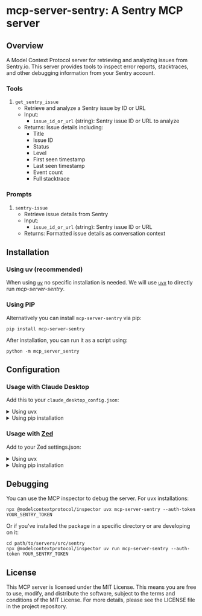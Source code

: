 # mcp-server-sentry: A Sentry MCP server

## Overview

A Model Context Protocol server for retrieving and analyzing issues from Sentry.io. This server provides tools to inspect error reports, stacktraces, and other debugging information from your Sentry account.

### Tools

1. `get_sentry_issue`
   - Retrieve and analyze a Sentry issue by ID or URL
   - Input:
     - `issue_id_or_url` (string): Sentry issue ID or URL to analyze
   - Returns: Issue details including:
     - Title
     - Issue ID
     - Status
     - Level
     - First seen timestamp
     - Last seen timestamp
     - Event count
     - Full stacktrace

### Prompts

1. `sentry-issue`
   - Retrieve issue details from Sentry
   - Input:
     - `issue_id_or_url` (string): Sentry issue ID or URL
   - Returns: Formatted issue details as conversation context

## Installation

### Using uv (recommended)

When using [`uv`](https://docs.astral.sh/uv/) no specific installation is needed. We will
use [`uvx`](https://docs.astral.sh/uv/guides/tools/) to directly run *mcp-server-sentry*.

### Using PIP

Alternatively you can install `mcp-server-sentry` via pip:

```
pip install mcp-server-sentry
```

After installation, you can run it as a script using:

```
python -m mcp_server_sentry
```

## Configuration

### Usage with Claude Desktop

Add this to your `claude_desktop_config.json`:

<details>
<summary>Using uvx</summary>

```json
"mcpServers": {
  "sentry": {
    "command": "uvx",
    "args": ["mcp-server-sentry", "--auth-token", "YOUR_SENTRY_TOKEN"]
  }
}
```
</details>

<details>
<summary>Using pip installation</summary>

```json
"mcpServers": {
  "sentry": {
    "command": "python",
    "args": ["-m", "mcp_server_sentry", "--auth-token", "YOUR_SENTRY_TOKEN"]
  }
}
```
</details>

### Usage with [Zed](https://github.com/zed-industries/zed)

Add to your Zed settings.json:

<details>
<summary>Using uvx</summary>

```json
"context_servers": [
  "mcp-server-sentry": {
    "command": {
      "path": "uvx",
      "args": ["mcp-server-sentry", "--auth-token", "YOUR_SENTRY_TOKEN"]
    }
  }
],
```
</details>

<details>
<summary>Using pip installation</summary>

```json
"context_servers": {
  "mcp-server-sentry": {
    "command": "python",
    "args": ["-m", "mcp_server_sentry", "--auth-token", "YOUR_SENTRY_TOKEN"]
  }
},
```
</details>

## Debugging

You can use the MCP inspector to debug the server. For uvx installations:

```
npx @modelcontextprotocol/inspector uvx mcp-server-sentry --auth-token YOUR_SENTRY_TOKEN
```

Or if you've installed the package in a specific directory or are developing on it:

```
cd path/to/servers/src/sentry
npx @modelcontextprotocol/inspector uv run mcp-server-sentry --auth-token YOUR_SENTRY_TOKEN
```

## License

This MCP server is licensed under the MIT License. This means you are free to use, modify, and distribute the software, subject to the terms and conditions of the MIT License. For more details, please see the LICENSE file in the project repository.
